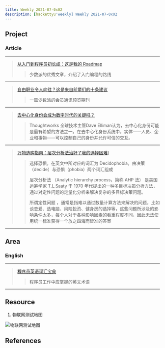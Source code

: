 ```yaml
---
title: Weekly 2021-07-0x02
description: [hackettyu'weekly] Weekly 2021-07-0x02
---
```


## Project

### Article

---

> [从入门到程序员初长成：这是我的 Roadmap]
>> 
>> 少数派的优秀文章，介绍了入门编程的路线

---

> [自由职业令人向往？这是来自前辈们的十条建议]
>> 
>> 一篇少数派的会员通讯预览期刊

---

> [去中心化身份会成为数字时代的关键吗？]
>>
>> Thoughtworks 全球技术主管Dave Elliman认为，去中心化身份可能是最有希望的方法之一。在去中心化身份系统中，实体——人员、企业和事物——可以控制自己的身份并允许可信的交互。

---

> [万物选购指南：层次分析法治好了我的选择困难](
>>
>> 选择恐惧，在英文中所对应的词汇为 Decidophobia，由决策（decide）与恐惧（phobia）两个词汇组成
>>
>> 层次分析法 （Analytic hierarchy process，简称 AHP 法） 是美国运筹学家 T.L.Saaty 于 1970 年代提出的一种多目标决策分析方法，通过对定性问题的定量化分析来解决复杂的多目标决策问题。
>>
>> 所谓定性问题 ，通常是指难以通过数量计算方法来解决的问题，比如谈恋爱、选电脑、风险投资、健身房的选择等，这些问题所涉及的影响条件太多，每个人对于各种影响因素的看重程度不同，因此无法使用统一标准获得一个放之四海而皆准的答案
---

## Area

### English

---

> [程序员英语词汇宝典]
>>
>> 程序员工作中应掌握的英文术语

---

## Resource


1. 物联网测试地图

![物联网测试地图]

## References

[从入门到程序员初长成：这是我的 Roadmap]: https://sspai.com/prime/story/vol03-becoming-a-coder

[自由职业令人向往？这是来自前辈们的十条建议]: https://sspai.com/prime/story/vol01-ten-tips-from-freelancers

[去中心化身份会成为数字时代的关键吗？]: https://www.thoughtworks.com/zh-cn/insights/articles/decentralized-identity

[程序员英语词汇宝典]: https://learn-english.dev/

[万物选购指南：层次分析法治好了我的选择困难]: https://sspai.com/post/67804

[物联网测试地图]: https://www.thoughtworks.com/content/dam/thoughtworks/images/photography/inline-image/insights/blog/iot/blg_inline_iot_testing_atlas.png
